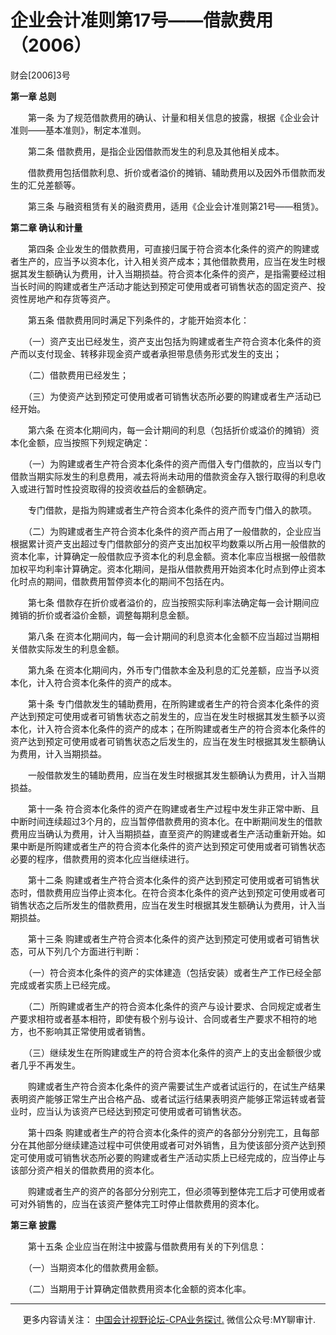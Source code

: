 ﻿企业会计准则第17号——借款费用（2006）
======================

财会\[2006\]3号

**第一章 总则**

　　第一条 为了规范借款费用的确认、计量和相关信息的披露，根据《企业会计准则——基本准则》，制定本准则。

　　第二条 借款费用，是指企业因借款而发生的利息及其他相关成本。

　　借款费用包括借款利息、折价或者溢价的摊销、辅助费用以及因外币借款而发生的汇兑差额等。

　　第三条 与融资租赁有关的融资费用，适用《企业会计准则第21号――租赁》。

**第二章 确认和计量**

　　第四条 企业发生的借款费用，可直接归属于符合资本化条件的资产的购建或者生产的，应当予以资本化，计入相关资产成本；其他借款费用，应当在发生时根据其发生额确认为费用，计入当期损益。符合资本化条件的资产，是指需要经过相当长时间的购建或者生产活动才能达到预定可使用或者可销售状态的固定资产、投资性房地产和存货等资产。

　　第五条 借款费用同时满足下列条件的，才能开始资本化：

　　（一）资产支出已经发生，资产支出包括为购建或者生产符合资本化条件的资产而以支付现金、转移非现金资产或者承担带息债务形式发生的支出；

　　（二）借款费用已经发生；

　　（三）为使资产达到预定可使用或者可销售状态所必要的购建或者生产活动已经开始。

　　第六条 在资本化期间内，每一会计期间的利息（包括折价或溢价的摊销）资本化金额，应当按照下列规定确定：

　　（一）为购建或者生产符合资本化条件的资产而借入专门借款的，应当以专门借款当期实际发生的利息费用，减去将尚未动用的借款资金存入银行取得的利息收入或进行暂时性投资取得的投资收益后的金额确定。

　　专门借款，是指为购建或者生产符合资本化条件的资产而专门借入的款项。

　　（二）为购建或者生产符合资本化条件的资产而占用了一般借款的，企业应当根据累计资产支出超过专门借款部分的资产支出加权平均数乘以所占用一般借款的资本化率，计算确定一般借款应予资本化的利息金额。资本化率应当根据一般借款加权平均利率计算确定。资本化期间，是指从借款费用开始资本化时点到停止资本化时点的期间，借款费用暂停资本化的期间不包括在内。

　　第七条 借款存在折价或者溢价的，应当按照实际利率法确定每一会计期间应摊销的折价或者溢价金额，调整每期利息金额。

　　第八条 在资本化期间内，每一会计期间的利息资本化金额不应当超过当期相关借款实际发生的利息金额。

　　第九条 在资本化期间内，外币专门借款本金及利息的汇兑差额，应当予以资本化，计入符合资本化条件的资产的成本。

　　第十条 专门借款发生的辅助费用，在所购建或者生产的符合资本化条件的资产达到预定可使用或者可销售状态之前发生的，应当在发生时根据其发生额予以资本化，计入符合资本化条件的资产的成本；在所购建或者生产的符合资本化条件的资产达到预定可使用或者可销售状态之后发生的，应当在发生时根据其发生额确认为费用，计入当期损益。

　　一般借款发生的辅助费用，应当在发生时根据其发生额确认为费用，计入当期损益。

　　第十一条 符合资本化条件的资产在购建或者生产过程中发生非正常中断、且中断时间连续超过3个月的，应当暂停借款费用的资本化。在中断期间发生的借款费用应当确认为费用，计入当期损益，直至资产的购建或者生产活动重新开始。如果中断是所购建或者生产的符合资本化条件的资产达到预定可使用或者可销售状态必要的程序，借款费用的资本化应当继续进行。

　　第十二条 购建或者生产符合资本化条件的资产达到预定可使用或者可销售状态时，借款费用应当停止资本化。在符合资本化条件的资产达到预定可使用或者可销售状态之后所发生的借款费用，应当在发生时根据其发生额确认为费用，计入当期损益。

　　第十三条 购建或者生产符合资本化条件的资产达到预定可使用或者可销售状态，可从下列几个方面进行判断：

　　（一）符合资本化条件的资产的实体建造（包括安装）或者生产工作已经全部完成或者实质上已经完成。

　　（二）所购建或者生产的符合资本化条件的资产与设计要求、合同规定或者生产要求相符或者基本相符，即使有极个别与设计、合同或者生产要求不相符的地方，也不影响其正常使用或者销售。

　　（三）继续发生在所购建或生产的符合资本化条件的资产上的支出金额很少或者几乎不再发生。

　　购建或者生产符合资本化条件的资产需要试生产或者试运行的，在试生产结果表明资产能够正常生产出合格产品、或者试运行结果表明资产能够正常运转或者营业时，应当认为该资产已经达到预定可使用或者可销售状态。

　　第十四条 购建或者生产的符合资本化条件的资产的各部分分别完工，且每部分在其他部分继续建造过程中可供使用或者可对外销售，且为使该部分资产达到预定可使用或可销售状态所必要的购建或者生产活动实质上已经完成的，应当停止与该部分资产相关的借款费用的资本化。

　　购建或者生产的资产的各部分分别完工，但必须等到整体完工后才可使用或者可对外销售的，应当在该资产整体完工时停止借款费用的资本化。

**第三章 披露**

　　第十五条 企业应当在附注中披露与借款费用有关的下列信息：

　　（一）当期资本化的借款费用金额。

　　（二）当期用于计算确定借款费用资本化金额的资本化率。

* * *

     更多内容请关注： [中国会计视野论坛-CPA业务探讨.](https://bbs.esnai.com/thread-5354530-1-3.html) 微信公众号:MY聊审计.